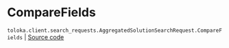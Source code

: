 # CompareFields
`toloka.client.search_requests.AggregatedSolutionSearchRequest.CompareFields` | [Source code](https://github.com/Toloka/toloka-kit/blob/v0.1.26/src/client/search_requests.py#L505)

